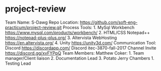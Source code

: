 # project-review

Team Name: S-Dawg
Repo Location: https://github.com/soft-eng-practicum/project-review.git
Process Tools: 
	1. MySql Workbench https://www.mysql.com/products/workbench/
	2. HTML/CSS Notepad++ https://notepad-plus-plus.org/
	3. Altervista WebHosting https://en.altervista.org/
	4. Unity https://unity3d.com/
Communication Tool:
	Discord https://discordapp.com/
	Discord itec-3870-fall-2017 Channel Invite https://discord.gg/xvFYPpQ
Team Members:
	Matthew Coker: 
		1. Team manager/Client liaison
		2. Documentation Lead
		3. Potato
	Jerry Chambers
		1. Testing Lead
